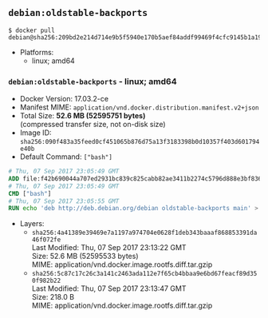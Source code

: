 ## `debian:oldstable-backports`

```console
$ docker pull debian@sha256:209bd2e214d714e9b5f5940e170b5aef84addf99469f4cfc9145b1a19ea8fd4f
```

-	Platforms:
	-	linux; amd64

### `debian:oldstable-backports` - linux; amd64

-	Docker Version: 17.03.2-ce
-	Manifest MIME: `application/vnd.docker.distribution.manifest.v2+json`
-	Total Size: **52.6 MB (52595751 bytes)**  
	(compressed transfer size, not on-disk size)
-	Image ID: `sha256:090f483a35feed0cf451065b876d75a13f3183398b0d10357f403d601794e40b`
-	Default Command: `["bash"]`

```dockerfile
# Thu, 07 Sep 2017 23:05:49 GMT
ADD file:f42b690044a707ed2931bc839c825cabb82ae3411b2274c5796d888e3bf83623 in / 
# Thu, 07 Sep 2017 23:05:49 GMT
CMD ["bash"]
# Thu, 07 Sep 2017 23:05:55 GMT
RUN echo 'deb http://deb.debian.org/debian oldstable-backports main' > /etc/apt/sources.list.d/backports.list
```

-	Layers:
	-	`sha256:4a41389e39469e7a1197a974704e0628f1deb343baaaf868853391da46f072fe`  
		Last Modified: Thu, 07 Sep 2017 23:13:22 GMT  
		Size: 52.6 MB (52595533 bytes)  
		MIME: application/vnd.docker.image.rootfs.diff.tar.gzip
	-	`sha256:5c87c17c26c3a141c2463ada112e7f65cb4bbaa9e6bd67feacf89d350f982b22`  
		Last Modified: Thu, 07 Sep 2017 23:13:47 GMT  
		Size: 218.0 B  
		MIME: application/vnd.docker.image.rootfs.diff.tar.gzip
